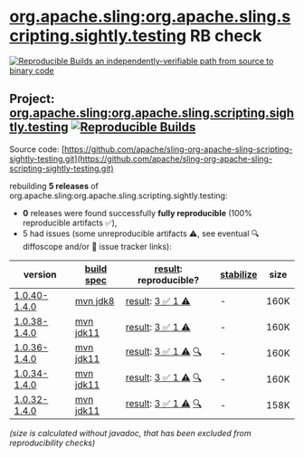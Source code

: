 [org.apache.sling:org.apache.sling.scripting.sightly.testing](https://central.sonatype.com/artifact/org.apache.sling/org.apache.sling.scripting.sightly.testing/versions) RB check
=======

[![Reproducible Builds](https://reproducible-builds.org/images/logos/rb.svg) an independently-verifiable path from source to binary code](https://reproducible-builds.org/)

## Project: [org.apache.sling:org.apache.sling.scripting.sightly.testing](https://central.sonatype.com/artifact/org.apache.sling/org.apache.sling.scripting.sightly.testing/versions) [![Reproducible Builds](https://img.shields.io/endpoint?url=https://raw.githubusercontent.com/jvm-repo-rebuild/reproducible-central/master/content/org/apache/sling/org.apache.sling.scripting.sightly.testing/badge.json)](https://github.com/jvm-repo-rebuild/reproducible-central/blob/master/content/org/apache/sling/org.apache.sling.scripting.sightly.testing/README.md)

Source code: [https://github.com/apache/sling-org-apache-sling-scripting-sightly-testing.git](https://github.com/apache/sling-org-apache-sling-scripting-sightly-testing.git)

rebuilding **5 releases** of org.apache.sling:org.apache.sling.scripting.sightly.testing:
- **0** releases were found successfully **fully reproducible** (100% reproducible artifacts :white_check_mark:),
- 5 had issues (some unreproducible artifacts :warning:, see eventual :mag: diffoscope and/or :memo: issue tracker links):

| version | [build spec](/BUILDSPEC.md) | [result](https://reproducible-builds.org/docs/jvm/): reproducible? | [stabilize](https://github.com/google/oss-rebuild/blob/main/cmd/stabilize/README.md) | size |
| -- | --------- | ------ | ------ | -- |
| [1.0.40-1.4.0](https://central.sonatype.com/artifact/org.apache.sling/org.apache.sling.scripting.sightly.testing/1.0.40-1.4.0/pom) | [mvn jdk8](org.apache.sling.scripting.sightly.testing-1.0.40-1.4.0.buildspec) | [result](org.apache.sling.scripting.sightly.testing-1.0.40-1.4.0.buildinfo): [3 :white_check_mark:  1 :warning:](org.apache.sling.scripting.sightly.testing-1.0.40-1.4.0.buildcompare) | - | 160K |
| [1.0.38-1.4.0](https://central.sonatype.com/artifact/org.apache.sling/org.apache.sling.scripting.sightly.testing/1.0.38-1.4.0/pom) | [mvn jdk11](org.apache.sling.scripting.sightly.testing-1.0.38-1.4.0.buildspec) | [result](org.apache.sling.scripting.sightly.testing-1.0.38-1.4.0.buildinfo): [3 :white_check_mark:  1 :warning:](org.apache.sling.scripting.sightly.testing-1.0.38-1.4.0.buildcompare) | - | 160K |
| [1.0.36-1.4.0](https://central.sonatype.com/artifact/org.apache.sling/org.apache.sling.scripting.sightly.testing/1.0.36-1.4.0/pom) | [mvn jdk11](org.apache.sling.scripting.sightly.testing-1.0.36-1.4.0.buildspec) | [result](org.apache.sling.scripting.sightly.testing-1.0.36-1.4.0.buildinfo): [3 :white_check_mark:  1 :warning:](org.apache.sling.scripting.sightly.testing-1.0.36-1.4.0.buildcompare) [:mag:](org.apache.sling.scripting.sightly.testing-1.0.36-1.4.0.diffoscope) | - | 160K |
| [1.0.34-1.4.0](https://central.sonatype.com/artifact/org.apache.sling/org.apache.sling.scripting.sightly.testing/1.0.34-1.4.0/pom) | [mvn jdk11](org.apache.sling.scripting.sightly.testing-1.0.34-1.4.0.buildspec) | [result](org.apache.sling.scripting.sightly.testing-1.0.34-1.4.0.buildinfo): [3 :white_check_mark:  1 :warning:](org.apache.sling.scripting.sightly.testing-1.0.34-1.4.0.buildcompare) [:mag:](org.apache.sling.scripting.sightly.testing-1.0.34-1.4.0.diffoscope) | - | 160K |
| [1.0.32-1.4.0](https://central.sonatype.com/artifact/org.apache.sling/org.apache.sling.scripting.sightly.testing/1.0.32-1.4.0/pom) | [mvn jdk11](org.apache.sling.scripting.sightly.testing-1.0.32-1.4.0.buildspec) | [result](org.apache.sling.scripting.sightly.testing-1.0.32-1.4.0.buildinfo): [3 :white_check_mark:  1 :warning:](org.apache.sling.scripting.sightly.testing-1.0.32-1.4.0.buildcompare) [:mag:](org.apache.sling.scripting.sightly.testing-1.0.32-1.4.0.diffoscope) | - | 158K |

<i>(size is calculated without javadoc, that has been excluded from reproducibility checks)</i>

